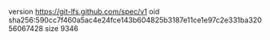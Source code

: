 version https://git-lfs.github.com/spec/v1
oid sha256:590cc7f460a5ac4e24fce143b604825b3187e11ce1e97c2e331ba32056067428
size 9346
